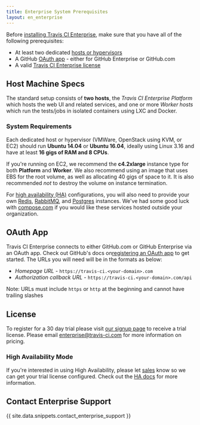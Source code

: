 ```yaml
---
title: Enterprise System Prerequisites
layout: en_enterprise
---
```


Before [installing Travis CI Enterprise](/user/enterprise/installation/), make
sure that you have all of the following prerequisites:  

- At least two dedicated [hosts or hypervisors](#Host-Machine-Specs)
- A GitHub [OAuth app](#OAuth-App) - either for GitHub Enterprise or GitHub.com
- A valid [Travis CI Enterprise license](#License)

## Host Machine Specs

The standard setup consists of **two hosts**, the *Travis CI Enterprise
Platform* which hosts the web UI and related services, and one or more
*Worker hosts* which run the tests/jobs in isolated containers using LXC
and Docker.

### System Requirements

Each dedicated host or hypervisor (VMWare, OpenStack using KVM, or EC2) should
run **Ubuntu 14.04** or **Ubuntu 16.04**, ideally using Linux 3.16 and have at least **16 gigs of
RAM and 8 CPUs**.

If you're running on EC2, we recommend the **c4.2xlarge** instance type for both **Platform** and **Worker**. We also recommend using an image that uses EBS for the root volume, as well as allocating 40 gigs of space to it. It is also recommended _not_ to destroy the volume on instance termination.

For [high availability (HA)](#High-Availability) configurations, you will also need to
provide your own [Redis](https://redis.io/), [RabbitMQ](https://www.rabbitmq.com/), 
and [Postgres](https://www.postgresql.org/) instances. We've had some good luck with 
[compose.com](https://compose.com/) if you would like these services hosted outside 
your organization.

## OAuth App

Travis CI Enterprise connects to either GitHub.com or GitHub Enterprise via an OAuth app. Check out GitHub's docs on[registering an OAuth app](https://developer.github.com/apps/building-integrations/setting-up-and-registering-oauth-apps/registering-oauth-apps/) to get started. The URLs you will need will be in the formats as below:

- *Homepage URL* - `https://travis-ci.<your-domain>.com`
- *Authorization callback URL* - `https://travis-ci.<your-domain>.com/api`

Note: URLs must include `https` or `http` at the beginning and cannot have trailing slashes

## License

To register for a 30 day trial please visit
[our signup page](https://enterprise.travis-ci.com/signup) to receive a trial license. Please email [enterprise@travis-ci.com](mailto:enterprise@travis-ci.com) for
more information on pricing.

### High Availability Mode

If you're interested in using High Availability, please let [sales](mailto:sales@travis-ci.com) know so we can get your trial license configured. Check out the [HA docs](`/user/enterprise/high-availability/') for more information.

## Contact Enterprise Support

{{ site.data.snippets.contact_enterprise_support }}
